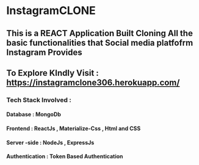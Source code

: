 # InstagramCLONE
## This  is a REACT Application Built Cloning All the basic functionalities that Social media platfofrm Instagram Provides
## To Explore KIndly Visit : https://instagramclone306.herokuapp.com/
### Tech Stack Involved :
#### Database : MongoDb
#### Frontend : ReactJs , Materialize-Css , Html and CSS
#### Server -side : NodeJs , ExpressJs
#### Authentication : Token Based Authentication


